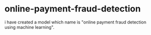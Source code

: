 # online-payment-fraud-detection
i have created a model which name is "online payment fraud detection using machine learning". 
